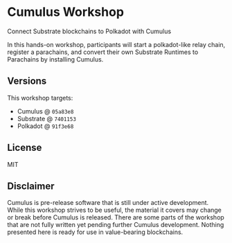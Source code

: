 # Cumulus Workshop

Connect Substrate blockchains to Polkadot with Cumulus

In this hands-on workshop, participants will start a polkadot-like relay chain, register a parachains, and convert their own Substrate Runtimes to Parachains by installing Cumulus.

## Versions

This workshop targets:
* Cumulus @ `05a83e8`
* Substrate @ `7401153`
* Polkadot @ `91f3e68`

## License

MIT

## Disclaimer

Cumulus is pre-release software that is still under active development. While this workshop strives to be useful, the material it covers may change or break before Cumulus is released. There are some parts of the workshop that are not fully written yet pending further Cumulus development. Nothing presented here is ready for use in value-bearing blockchains.
